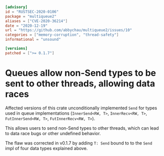 ```toml
[advisory]
id = "RUSTSEC-2020-0106"
package = "multiqueue2"
aliases = ["CVE-2020-36214"]
date = "2020-12-19"
url = "https://github.com/abbychau/multiqueue2/issues/10"
categories = ["memory-corruption", "thread-safety"]
informational = "unsound"

[versions]
patched = [">= 0.1.7"]
```

# Queues allow non-Send types to be sent to other threads, allowing data races

Affected versions of this crate unconditionally implemented `Send` for types used in queue implementations (`InnerSend<RW, T>`, `InnerRecv<RW, T>`, `FutInnerSend<RW, T>`, `FutInnerRecv<RW, T>`).

This allows users to send non-Send types to other threads, which can lead to data race bugs or other undefined behavior.

The flaw was corrected in v0.1.7 by adding `T: Send` bound to to the `Send` impl of four data types explained above.
